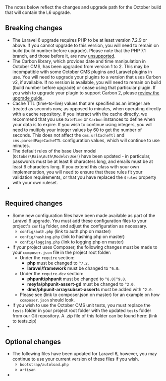 The notes below reflect the changes and upgrade path for the October build that will contain the L6 upgrade.

## Breaking changes

- The Laravel 6 upgrade requires PHP to be at least version 7.2.9 or above. If you cannot upgrade to this version, you will
need to remain on build (build number before upgrade). Please note that the PHP 7.1 branch, and those before it, are now
[unsupported](https://www.php.net/supported-versions.php).
- The Carbon library, which provides date and time manipulation in October CMS, has been upgraded from version 1 to 2. This may
be incompatible with some October CMS plugins and Laravel plugins in use. You will need to upgrade your plugins to a version
that uses Carbon v2, if available. If no version is available, you will need to remain on build (build number before upgrade)
or cease using that particular plugin. If you wish to upgrade your plugin to support Carbon 2, please [review the upgrade guide](https://carbon.nesbot.com/docs/#api-carbon-2).
- Cache TTL (time-to-live) values that are specified as an integer are treated as seconds now, as opposed to minutes, when
operating directly with a cache repository. If you interact with the cache directly, we recommend that you use `DateTime` or `Carbon` instances to define when your data is to expire. If you wish to continue using integers, you will need to multiply
your integer values by 60 to get the number of seconds. This does not affect the `cms.urlCacheTtl` and `cms.parsedPageCacheTTL` configuration values, which will continue to use minutes.
- The default rules of the base User model (`October\Rain\Auth\Models\User`) have been updated - in particular, passwords must be at least 8 characters long, and emails must be at least 6 characters long. If you extend this class with your own implementation, you will need to ensure that these rules fit your validation requirements, or that you have replaced the `$rules` property with your own ruleset.
-

## Required changes

- Some new configuration files have been made available as part of the Laravel 6 upgrade. You must add these configuration
files to your project's `config` folder, and adjust the configuration as necessary.
  - `config/auth.php` (link to auth.php on master)
  - `config/hashing.php` (link to hashing.php on master)
  - `config/logging.php` (link to logging.php on master)
- If your project uses Composer, the following changes must be made to your `composer.json` file in the project root folder:
  - Under the `require` section:
    - **php** must be changed to `^7.2`.
    - **laravel/framework** must be changed to `^6.0`.
  - Under the `require-dev` section:
    - **phpunit/phpunit** must be changed to `^8.0|^9.0`.
    - **meyfa/phpunit-assert-gd** must be changed to `^2.0`.
    - **dms/phpunit-arraysubset-asserts** must be added with `^2.0`.
  - Please see (link to composer.json on master) for an example on how `composer.json` should look.
- If you wish to use the October CMS unit tests, you must replace the `tests` folder in your project root folder with the
updated `tests` folder from our Git repository. A .zip file of this folder can be found here: (link to tests.zip)
-

## Optional changes

- The following files have been updated for Laravel 6, however, you may continue to use your current version of these files
if you wish.
  - `bootstrap/autoload.php`
  - `artisan`
-
